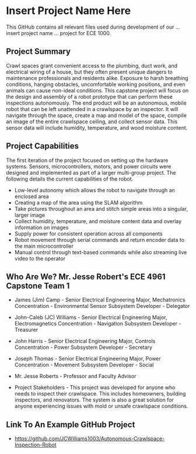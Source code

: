 # Insert Project Name Here
This GitHub contains all relevant files used during development of our ... insert project name ... project for ECE 1000.
## Project Summary
Crawl spaces grant convenient access to the plumbing, duct work, and electrical wiring of a house, but they often present unique dangers to maintenance professionals and residents alike. Exposure to harsh breathing conditions, hanging obstacles, uncomfortable working positions, and even animals can cause non-ideal conditions. This capstone project will focus on the design and assembly of a robot prototype that can perform these inspections autonomously. The end product will be an autonomous, mobile robot that can be left unattended in a crawlspace by an inspector. It will navigate through the space, create a map and model of the space, compile an image of the entire crawlspace ceiling, and collect sensor data. This sensor data will include humidity, temperature, and wood moisture content.

## Project Capabilities 
The first iteration of the project focused on setting up the hardware systems. Sensors, microcontrollers, motors, and power circuits were designed and implemented as part of a larger multi-group project. The following details the current capabilities of the robot.

* Low-level autonomy which allows the robot to navigate through an enclosed area
* Creating a map of the area using the SLAM algorithm
* Take pictures throughout an area and stitch simple areas into a singular, larger image
* Collect humidity, temperature, and moisture content data and overlay information on images
* Supply power for consistent operation across all components
* Robot movement through serial commands and return encoder data to the main microcontroller
* Manual control through text-based commands while also streaming live video to the operator

## Who Are We? Mr. Jesse Robert's ECE 4961 Capstone Team 1

* James (Jim) Camp - Senior Electrical Engineering Major, Mechatronics Concentration - Environmental Sensor Subsystem Developer - Delegator 
* John-Caleb (JC) Williams - Senior Electrical Engineering Major, Electromagnetics Concentration - Navigation Subsystem Developer - Treasurer
* John Harris - Senior Electrical Engineering Major, Controls Concentration - Power Subsystem Developer - Secretary
* Joseph Thomas - Senior Electrical Engineering Major, Power Concentration - Movement Subsystem Developer - Social 

* Mr. Jesse Roberts - Professor and Faculty Advisor

* Project Stakeholders - This project was developed for anyone who needs to inspect their crawlspace. This includes homeowners, building inspectors, and renovators. The system is also a great solution for anyone experiencing issues with mold or unsafe crawlspace conditions.

## Link To An Example GitHub Project
* https://github.com/JCWilliams1003/Autonomous-Crawlspace-Inspection-Robot
